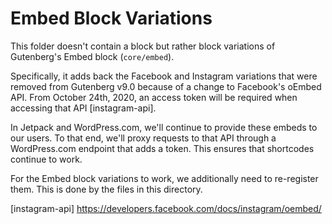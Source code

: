 # Embed Block Variations

This folder doesn't contain a block but rather block variations of Gutenberg's Embed block (`core/embed`).

Specifically, it adds back the Facebook and Instagram variations that were removed from Gutenberg v9.0 because of a change to Facebook's oEmbed API. From October 24th, 2020, an access token will be required when accessing that API [instagram-api].

In Jetpack and WordPress.com, we'll continue to provide these embeds to our users. To that end, we'll proxy requests to that API through a WordPress.com endpoint that adds a token. This ensures that shortcodes continue to work.

For the Embed block variations to work, we additionally need to re-register them. This is done by the files in this directory.

[instagram-api] https://developers.facebook.com/docs/instagram/oembed/
